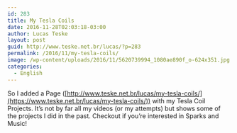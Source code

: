 ```yaml
---
id: 283
title: My Tesla Coils
date: 2016-11-28T02:03:18-03:00
author: Lucas Teske
layout: post
guid: http://www.teske.net.br/lucas/?p=283
permalink: /2016/11/my-tesla-coils/
image: /wp-content/uploads/2016/11/5620739994_1080ae890f_o-624x351.jpg
categories:
  - English
---
```

So I added a Page ([http://www.teske.net.br/lucas/my-tesla-coils/](https://www.teske.net.br/lucas/my-tesla-coils/)) with my Tesla Coil Projects. It&#8217;s not by far all my videos (or my attempts) but shows some of the projects I did in the past. Checkout if you&#8217;re interested in Sparks and Music!